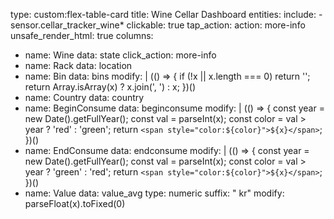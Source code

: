 type: custom:flex-table-card
title: Wine Cellar Dashboard
entities:
  include:
    - sensor.cellar_tracker_wine*
clickable: true
tap_action:
  action: more-info
unsafe_render_html: true
columns:
  - name: Wine
    data: state
    click_action: more-info
  - name: Rack
    data: location
  - name: Bin
    data: bins
    modify: |
      (() => {
        if (!x || x.length === 0) return '';
        return Array.isArray(x) ? x.join(', ') : x;
      })()
  - name: Country
    data: country
  - name: BeginConsume
    data: beginconsume
    modify: |
      (() => {
        const year = new Date().getFullYear();
        const val = parseInt(x);
        const color = val > year ? 'red' : 'green';
        return `<span style="color:${color}">${x}</span>`;
      })()
  - name: EndConsume
    data: endconsume
    modify: |
      (() => {
        const year = new Date().getFullYear();
        const val = parseInt(x);
        const color = val > year ? 'green' : 'red';
        return `<span style="color:${color}">${x}</span>`;
      })()
  - name: Value
    data: value_avg
    type: numeric
    suffix: " kr"
    modify: parseFloat(x).toFixed(0)
